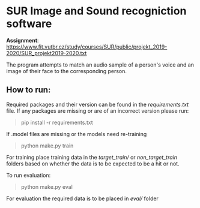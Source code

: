 # SUR Image and Sound recogniction software

**Assignment**: https://www.fit.vutbr.cz/study/courses/SUR/public/projekt_2019-2020/SUR_projekt2019-2020.txt

The program attempts to match an audio sample of a person's voice and an image of their face to the corresponding person.

## How to run:

Required packages and their version can be found in the *requirements.txt* file.
If any packages are missing or are of an incorrect version please run:

> pip install -r requirements.txt

If .model files are missing or the models need re-training

> python make.py train

For training place training data in the *target_train/* or *non_target_train* folders based on whether the data
is to be expected to be a hit or not.

To run evaluation:

> python make.py eval

For evaluation the required data is to be placed in *eval/* folder